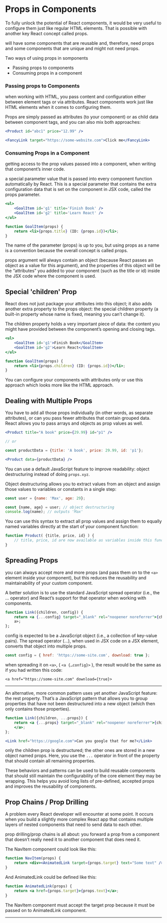 

# Props in Components


To fully unlock the potential of React components, it would be very useful to configure them just like regular HTML elements. That is possible with
another key React concept called props.

will have some components that are reusable and, therefore, need props and some components that are unique and might not need props.

Two ways of using props in somponents
* Passing props to components
* Consuming props in a component

### Passing props to Components

when working with HTML, you pass content and configuration either between element tags or via attributes. React components work just like HTML elements when it comes to configuring them.

Props are simply passed as attributes (to your component) or as child data between component tags, and you can also mix both approaches:
```jsx
<Product id="abc1" price="12.99" />

<FancyLink target="https://some-website.com">Click me</FancyLink>
```

### Consuming Props in a Component

getting access to the prop values passed into a component, when writing that component’s inner code.

a special parameter value that is passed into every component function automatically by React. This is a special parameter that contains the extra configuration data that is set on the component in JSX code, called the props parameter.

```jsx
<ul>
	<GoalItem id='g1' title='Finish Book' />
	<GoalItem id='g2' title='Learn React' />
</ul>
```

```jsx
function GoalItem(props) {
	return <li>{props.title} (ID: {props.id})</li>;
}
```

The name of the parameter (props) is up to you, but using props as a name is a convention because the overall concept is called props.

props argument will always contain an object (because React passes
an object as a value for this argument), and the properties of this object will be the “attributes” you added to your component (such as the title or id) inside the JSX code where the component is used.

## Special 'children' Prop

React does not just package your attributes into this object; it also adds another extra property to the props object: the special children property (a built-in property whose name is fixed, meaning you can’t change it).

The children property holds a very important piece of data: the content you might have provided between the component’s opening and closing tags.

```jsx
<ul>
	<GoalItem id='g1'>Finish Book</GoalItem>
	<GoalItem id='g2'>Learn React</GoalItem>
</ul>
```

```jsx
function GoalItem(props) {
	return <li>{props.children} (ID: {props.id})</li>;
}
```

You can configure your components with attributes only or use this approach which looks more like the HTML approach.


## Dealing with Multiple Props

You have to add all those props individually (in other words, as separate attributes), or can you pass fewer attributes that contain grouped data. React allows you to pass arrays and objects as prop values as well.

```jsx
<Product title="A book" price={29.99} id="p1" />

// or

const productData = {title: 'A book', price: 29.99, id: 'p1'};

<Product data={productData} />
```

You can use a default JavaScript feature to improve readability: object destructuring instead of doing `props.xyz`.

Object destructuring allows you to extract values from an object and assign those values to variables or constants in a single step:
```js
const user = {name: 'Max', age: 29};

const {name, age} = user; // object destructuring
console.log(name); // outputs 'Max'
```

You can use this syntax to extract all prop values and assign them to equally named variables directly at the start of your component function:

```jsx
function Product( {title, price, id} ) {
	// title, price, id are now available as variables inside this function
}
```

## Spreading Props

you can always accept more and more props (and pass them on to the `<a>` element inside your component), but this reduces the reusability and maintainability of your custom component.

A better solution is to use the standard JavaScript spread operator (i.e., the ... operator) and React’s support for that operator when working with components.

```jsx
function Link({children, config}) {
	return <a {...config} target="_blank" rel="noopener noreferrer">{children}</
	a>;
};
```

config is expected to be a JavaScript object (i.e., a collection of key-value pairs). The spread operator (...), when used in JSX code on a JSX element, converts that object into multiple props.

```js
const config = { href: 'https://some-site.com', download: true };
```

when spreading it on `<a>`, ( `<a {…config}>` ), the result would be the same as if you had written this code:
```
<a href="https://some-site.com" download={true}>
```

___

An alternative, more common pattern uses yet another JavaScript feature: the rest property. That’s a JavaScript pattern that allows you to group properties that have not been destructured into a new object (which then only contains those properties).

```jsx
function Link({children, ...props}) {
	return <a {...props} target="_blank" rel="noopener noreferrer">{children}
	</a>;
};

<Link href="https://google.com">Can you google that for me?</Link>
```

only the children prop is destructured; the other ones are stored in a new object named props. Here, you use the `...` operator in front of the property that should contain all remaining properties.

These behaviors and patterns can be used to build reusable components that should still maintain the configurability of the core element they may be wrapping. This helps you avoid long lists of pre-defined, accepted props and improves the reusability of components.

## Prop Chains / Prop Drilling

A problem every React developer will encounter at some point. It occurs when you build a slightly more complex React app that contains multiple layers of nested components that need to send data to each other.

prop drilling/prop chains is all about: you forward a prop from a component that doesn’t really need it to another component that does need it.

The NavItem component could look like this:
```jsx
function NavItem(props) {
	return <div><AnimatedLink target={props.target} text="Some text" /></div>;
}
```
And AnimatedLink could be defined like this:
```jsx
function AnimatedLink(props) {
	return <a href={props.target}>{props.text}</a>;
}
```
The NavItem component must accept the target prop because it must be passed on to AnimatedLink component.

___


